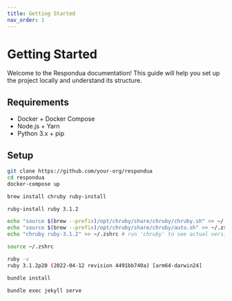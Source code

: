 ```yaml
---
title: Getting Started
nav_order: 1
---
```


# Getting Started

Welcome to the Respondua documentation! This guide will help you set up the project locally and understand its structure.

## Requirements

- Docker + Docker Compose
- Node.js + Yarn
- Python 3.x + pip

## Setup

```bash
git clone https://github.com/your-org/respondua
cd respondua
docker-compose up
```

```bash
brew install chruby ruby-install

ruby-install ruby 3.1.2

echo "source $(brew --prefix)/opt/chruby/share/chruby/chruby.sh" >> ~/.zshrc
echo "source $(brew --prefix)/opt/chruby/share/chruby/auto.sh" >> ~/.zshrc
echo "chruby ruby-3.1.2" >> ~/.zshrc # run 'chruby' to see actual version

source ~/.zshrc 

ruby -v                         
ruby 3.1.2p20 (2022-04-12 revision 4491bb740a) [arm64-darwin24]

bundle install

bundle exec jekyll serve
```